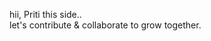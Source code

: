 hii, Priti this side..
<br>
let's contribute & collaborate to grow together.

<!---
pr-iti/pr-iti is a ✨ special ✨ repository because its `README.md` (this file) appears on your GitHub profile.
You can click the Preview link to take a look at your changes.
--->
